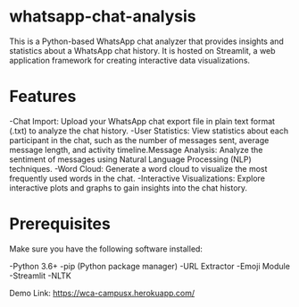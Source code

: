 # whatsapp-chat-analysis
This is a Python-based WhatsApp chat analyzer that provides insights and statistics about a WhatsApp chat history. It is hosted on Streamlit, a web application framework for creating interactive data visualizations.

# Features
-Chat Import: Upload your WhatsApp chat export file in plain text format (.txt) to analyze the chat history.
-User Statistics: View statistics about each participant in the chat, such as the number of messages sent, average message length, and activity timeline.Message Analysis: Analyze the sentiment of messages using Natural Language Processing (NLP) techniques.
-Word Cloud: Generate a word cloud to visualize the most frequently used words in the chat.
-Interactive Visualizations: Explore interactive plots and graphs to gain insights into the chat history.

# Prerequisites
Make sure you have the following software installed:

-Python 3.6+
-pip (Python package manager)
-URL Extractor
-Emoji Module
-Streamlit
-NLTK


Demo Link: https://wca-campusx.herokuapp.com/

